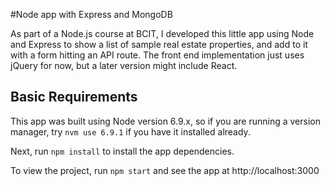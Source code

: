 #Node app with Express and MongoDB

As part of a Node.js course at BCIT, I developed this little app using Node and Express to show a list of sample real estate properties, and add to it with a form hitting an API route. The front end implementation just uses jQuery for now, but a later version might include React.

## Basic Requirements

This app was built using Node version 6.9.x, so if you are running a version manager, try `nvm use 6.9.1` if you have it installed already.

Next, run `npm install` to install the app dependencies.

To view the project, run `npm start` and see the app at http://localhost:3000